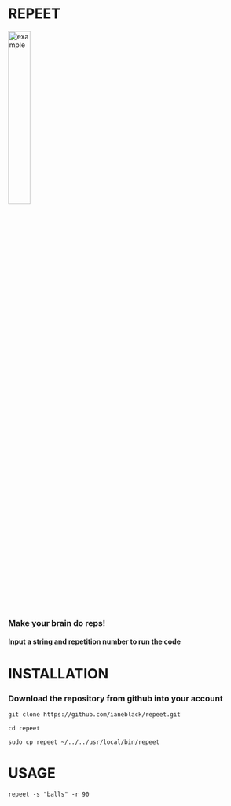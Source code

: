 # REPEET

<img src="https://external-content.duckduckgo.com/iu/?u=https%3A%2F%2Fcdn.xl.thumbs.canstockphoto.com%2Fbrain-doing-sports-stock-photography_csp11298301.jpg&f=1&nofb=1&ipt=5a12f3bf2dfcd882bfcf213c763182c7c916ab5285d885029b72b0c4ebc38b13&ipo=images" alt="example" width="30%"/>

### Make your brain do reps!

#### Input a string and repetition number to run the code

# INSTALLATION

### Download the repository from github into your account

```
git clone https://github.com/ianeblack/repeet.git
```

```
cd repeet
```

```
sudo cp repeet ~/../../usr/local/bin/repeet
```

# USAGE

`repeet -s "balls" -r 90`
